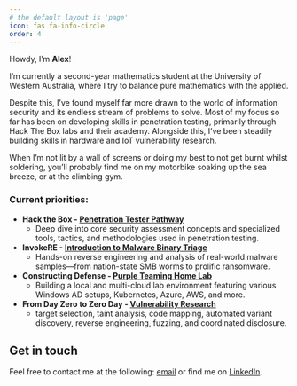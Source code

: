 ```yaml
---
# the default layout is 'page'
icon: fas fa-info-circle
order: 4
---
```

Howdy, I’m **Alex**!

I’m currently a second-year mathematics student at the University of Western Australia, where I try to balance pure mathematics with the applied.

Despite this, I’ve found myself far more drawn to the world of information security and its endless stream of problems to solve. 
Most of my focus so far has been on developing skills in penetration testing, primarily through Hack The Box labs and their academy. Alongside this, I’ve been steadily building skills in hardware and IoT vulnerability research.


When I’m not lit by a wall of screens or doing my best to not get burnt whilst soldering, you’ll probably find me on my motorbike soaking up the sea breeze, or at the climbing gym.


### Current priorities: 
- **Hack the Box - [Penetration Tester Pathway](https://academy.hackthebox.com/path/preview/penetration-tester)**
  - Deep dive into core security assessment concepts and specialized tools, tactics, and methodologies used in penetration testing.
- **InvokeRE - [Introduction to Malware Binary Triage](https://training.invokere.com/about)**
  - Hands-on reverse engineering and analysis of real-world malware samples—from nation-state SMB worms to prolific ransomware.
- **Constructing Defense -  [Purple Teaming Home Lab](https://course.constructingdefense.com/constructing-defense)**
  - Building a local and multi-cloud lab environment featuring various Windows AD setups, Kubernetes, Azure, AWS, and more.
- **From Day Zero to Zero Day - [Vulnerability Research](https://fromdayzerotozeroday.com/)**
  - target selection, taint analysis, code mapping, automated variant discovery, reverse engineering, fuzzing, and coordinated disclosure.

## Get in touch

Feel free to contact me at the following:
[email](mailto:alex.mazza.math@gmail.com) or find me on [LinkedIn](https://www.linkedin.com/in/almazza/).
